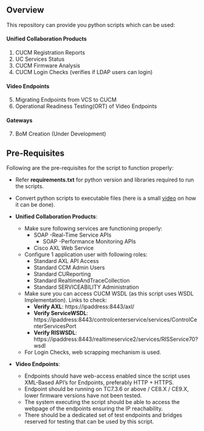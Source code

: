 ## Overview
This repository can provide you python scripts which can be used:

#### Unified Collaboration Products
  1. CUCM Registration Reports
  2. UC Services Status
  3. CUCM Firmware Analysis
  4. CUCM Login Checks (verifies if LDAP users can login)
#### Video Endpoints
  5. Migrating Endpoints from VCS to CUCM
  6. Operational Readiness Testing(ORT) of Video Endpoints
#### Gateways
  7. BoM Creation (Under Development)

## Pre-Requisites
Following are the pre-requisites for the script to function properly:

 - Refer **requirements.txt** for python version and libraries required to run the scripts.
 - Convert python scripts to executable files (here is a small [video](https://www.youtube.com/watch?v=lOIJIk_maO4) on how it can be done).
 - **Unified Collaboration Products**:
    - Make sure following services are functioning properly:
        - SOAP -Real-Time Service APIs
	      - SOAP -Performance Monitoring APIs
        - Cisco AXL Web Service
    - Configure 1 application user with following roles:
        - Standard AXL API Access
        - Standard CCM Admin Users
        - Standard CUReporting
        - Standard RealtimeAndTraceCollection
        - Standard SERVICEABILITY Administration
    - Make sure you can access CUCM WSDL (as this script uses WSDL Implementation). Links to check:
        - **Verify AXL**: https://ipaddress:8443/axl/
        - **Verify ServiceWSDL**: https://ipaddress:8443/controlcenterservice/services/ControlCenterServicesPort
        - **Verify RISWSDL**: https://ipaddress:8443/realtimeservice2/services/RISService70?wsdl
    - For Login Checks, web scrapping mechanism is used.
  
  - **Video Endpoints**:
    - Endpoints should have web-access enabled since the script uses XML-Based API’s for Endpoints, preferably HTTP + HTTPS.
    - Endpoint should be running on TC7.3.6 or above / CE8.X / CE9.X, lower firmware versions have not been tested.
    - The system executing the script should be able to access the webpage of the endpoints ensuring the IP reachability.
    - There should be a dedicated set of test endpoints and bridges reserved for testing that can be used by this script.


  
        
 
 
  
